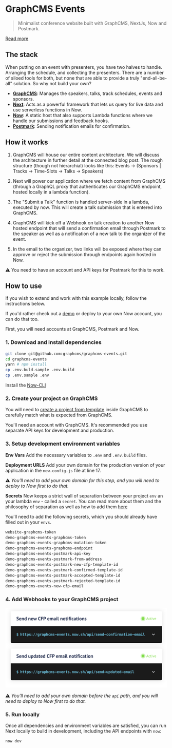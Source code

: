 # GraphCMS Events

> Minimalist conference website built with GraphCMS, NextJs, Now and Postmark.

[Read more](https://graphcms.com/blog/managing-speakers-and-talk-submissions-with-the-serverless-stack/)

## The stack

When putting on an event with presenters, you have two halves to handle. Arranging the schedule, and collecting the presenters. There are a number of siloed tools for both, but none that are able to provide a truly "end-all-be-all" solution. So why not build your own?

- **[GraphCMS](https://graphcms.com)**: Manages the speakers, talks, track schedules, events and sponsors.
- **[Next](https://nextjs.org/)**: Acts as a powerful framework that lets us query for live data and use serverless functions in Now.
- **[Now](https://zeit.co/home)**: A static host that also supports Lambda functions where we handle our submissions and feedback hooks.
- **[Postmark](https://postmark.com)**: Sending notification emails for confirmation.

## How it works

1. GraphCMS will house our entire content architecture. We will discuss the architecture in further detail at the connected blog post. The rough structure (though not hierarchial) looks like this: Events -> (Sponsors | Tracks -> Time-Slots -> Talks -> Speakers)

2. Next will power our application where we fetch content from GraphCMS (through a GraphQL proxy that authenticates our GraphCMS endpoint, hosted locally in a lambda function).

3. The "Submit a Talk" function is handled server-side in a lambda, executed by now. This will create a talk submission that is entered into GraphCMS.

4. GraphCMS will kick off a Webhook on talk creation to another Now hosted endpoint that will send a confirmation email through Postmark to the speaker as well as a notification of a new talk to the organizer of the event.

5. In the email to the organizer, two links will be exposed where they can approve or reject the submission through endpoints again hosted in Now.

⚠️ You need to have an account and API keys for Postmark for this to work.

## How to use

If you wish to extend and work with this example locally, follow the instructions below.

If you'd rather check out a [demo](https://graphcms-events.vercel.app) or deploy to your own Now account, you can do that too.

First, you will need accounts at GraphCMS, Postmark and Now.

### 1. Download and install dependencies

```bash
git clone git@github.com:graphcms/graphcms-events.git
cd graphcms-events
yarn # npm install
cp .env.buld.sample .env.build
cp .env.sample .env
```

Install the [Now-CLI](https://zeit.co/download)

### 2. Create your project on GraphCMS

You will need to [create a project from template](https://graphcms.com/docs/getting-started/start-from-scratch/#start-from-template) inside GraphCMS to carefully match what is expected from GraphCMS.

You'll need an account with GraphCMS. It's recommended you use separate API keys for development and production.

### 3. Setup development environment variables

**Env Vars**
Add the necessary variables to `.env` and `.env.build` files.

**Deployment URLS**
Add your own domain for the production version of your application in the `now.config.js` file at line 17.

⚠️ _You'll need to add your own domain for this step, and you will need to deploy to Now first to do that._

**Secrets**
Now keeps a strict wall of separation between your project `env` an your lambda `env` - called a `secret`. You can read more about them and the philosophy of separation as well as how to add them [here](https://zeit.co/docs/now-cli#commands/secrets)

You'll need to add the following secrets, which you should already have filled out in your `envs`.

```bash
website-graphcms-token
demo-graphcms-events-graphcms-token
demo-graphcms-events-graphcms-mutation-token
demo-graphcms-events-graphcms-endpoint
demo-graphcms-events-postmark-api-key
demo-graphcms-events-postmark-from-address
demo-graphcms-events-postmark-new-cfp-template-id
demo-graphcms-events-postmark-confirmed-template-id
demo-graphcms-events-postmark-accepted-template-id
demo-graphcms-events-postmark-rejected-template-id
demo-graphcms-events-new-cfp-email
```

### 4. Add Webhooks to your GraphCMS project

![Webhooks Image](guide/assets/webhooks.png)

⚠️ _You'll need to add your own domain before the `api` path, and you will need to deploy to Now first to do that._

### 5. Run locally

Once all dependencies and environment variables are satisfied, you can run Next locally to build in development, including the API endpoints with `now`:

```bash
now dev
```

